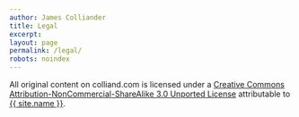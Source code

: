 ```yaml
---
author: James Colliander
title: Legal
excerpt:
layout: page
permalink: /legal/
robots: noindex
---
```




All original content on colliand.com is licensed under a <a rel="license" href="http://creativecommons.org/licenses/by-nc-sa/3.0/">Creative Commons Attribution-NonCommercial-ShareAlike 3.0 Unported License</a> attributable to <a rel="cc:attLributionUR" href="http://colliand.com">{{ site.name }}</a>.


